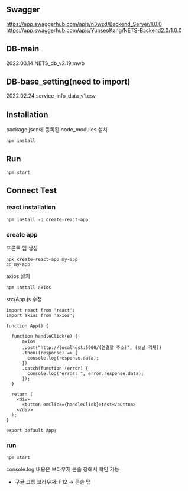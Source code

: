 ## Swagger
https://app.swaggerhub.com/apis/n3wzd/Backend_Server/1.0.0
https://app.swaggerhub.com/apis/YunseoKang/NETS-Backend2.0/1.0.0


## DB-main
2022.03.14 NETS_db_v2.19.mwb


## DB-base_setting(need to import)
2022.02.24 service_info_data_v1.csv


## Installation
package.json에 등록된 node_modules 설치
```
npm install
```

## Run
```
npm start
```

## Connect Test
### react installation
```
npm install -g create-react-app
```

### create app
프론트 앱 생성
```
npx create-react-app my-app
cd my-app
```

axios 설치
```
npm install axios
```

src/App.js 수정
```
import react from 'react';
import axios from 'axios';

function App() {

  function handleClick(e) {
      axios
      .post("http://localhost:5000/(연결할 주소)", (보낼 객체))
      .then((response) => {
        console.log(response.data);
      })
      .catch(function (error) {
        console.log("error: ", error.response.data);
      });
  }

  return (
    <div>
      <button onClick={handleClick}>test</button>
    </div>
  );
}

export default App;

```

### run
```
npm start
```
console.log 내용은 브라우저 콘솔 창에서 확인 가능
- 구글 크롬 브라우저: F12 → 콘솔 탭
